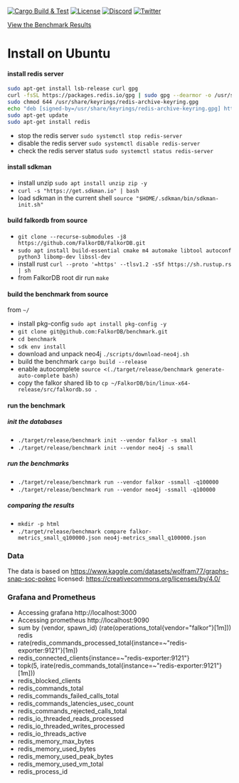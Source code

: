 [![Cargo Build & Test](https://github.com/FalkorDB/benchmark/actions/workflows/ci.yml/badge.svg)](https://github.com/FalkorDB/benchmark/actions/workflows/ci.yml)
[![License](https://img.shields.io/github/license/falkordb/benchmark.svg)](https://github.com/falkordb/benchmark/blob/main/LICENSE)
[![Discord](https://img.shields.io/discord/1146782921294884966.svg?style=social&logo=discord)](https://discord.com/invite/99y2Ubh6tg)
[![Twitter](https://img.shields.io/twitter/follow/falkordb?style=social)](https://twitter.com/falkordb)

[View the Benchmark Results](https://falkordb.github.io/benchmark/index.html)

Install on Ubuntu
=================

#### install redis server

```bash
sudo apt-get install lsb-release curl gpg
curl -fsSL https://packages.redis.io/gpg | sudo gpg --dearmor -o /usr/share/keyrings/redis-archive-keyring.gpg
sudo chmod 644 /usr/share/keyrings/redis-archive-keyring.gpg
echo "deb [signed-by=/usr/share/keyrings/redis-archive-keyring.gpg] https://packages.redis.io/deb $(lsb_release -cs) main" | sudo tee /etc/apt/sources.list.d/redis.list
sudo apt-get update
sudo apt-get install redis
```

- stop the redis server `sudo systemctl stop redis-server`
- disable the redis server `sudo systemctl disable redis-server`
- check the redis server status `sudo systemctl status redis-server`

#### install sdkman

- install unzip `sudo apt install unzip zip -y`
- `curl -s "https://get.sdkman.io" | bash`
- load sdkman in the current shell `source "$HOME/.sdkman/bin/sdkman-init.sh"`

#### build falkordb from source

- `git clone --recurse-submodules -j8 https://github.com/FalkorDB/FalkorDB.git`
- `sudo apt install build-essential cmake m4 automake libtool autoconf python3 libomp-dev libssl-dev`
- install rust `curl --proto '=https' --tlsv1.2 -sSf https://sh.rustup.rs | sh`
- from FalkorDB root dir run `make`

#### build the benchmark from source

from `~/`

- install pkg-config `sudo apt install pkg-config -y`
- `git clone git@github.com:FalkorDB/benchmark.git`
- `cd benchmark`
- `sdk env install`
- download and unpack neo4j `./scripts/download-neo4j.sh`
- build the benchmark `cargo build --release`
- enable autocomplete `source <(./target/release/benchmark generate-auto-complete bash)`
- copy the falkor shared lib to `cp ~/FalkorDB/bin/linux-x64-release/src/falkordb.so .`

#### run the benchmark

##### init the databases

- `./target/release/benchmark init --vendor falkor -s small`
- `./target/release/benchmark init --vendor neo4j -s small`

##### run the benchmarks

- `./target/release/benchmark run --vendor falkor -ssmall -q100000`
- `./target/release/benchmark run --vendor neo4j -ssmall -q100000`

##### comparing the results

- `mkdir -p html`
- `./target/release/benchmark compare falkor-metrics_small_q100000.json neo4j-metrics_small_q100000.json`

### Data

The data is based on https://www.kaggle.com/datasets/wolfram77/graphs-snap-soc-pokec
licensed: https://creativecommons.org/licenses/by/4.0/

### Grafana and Prometheus

- Accessing grafana http://localhost:3000
- Accessing prometheus http://localhost:9090
- sum by (vendor, spawn_id)  (rate(operations_total{vendor="falkor"}[1m]))
  redis
- rate(redis_commands_processed_total{instance=~"redis-exporter:9121"}[1m])
- redis_connected_clients{instance=~"redis-exporter:9121"}
- topk(5, irate(redis_commands_total{instance=~"redis-exporter:9121"} [1m]))
- redis_blocked_clients
- redis_commands_total
- redis_commands_failed_calls_total
- redis_commands_latencies_usec_count
- redis_commands_rejected_calls_total
- redis_io_threaded_reads_processed
- redis_io_threaded_writes_processed
- redis_io_threads_active
- redis_memory_max_bytes
- redis_memory_used_bytes
- redis_memory_used_peak_bytes
- redis_memory_used_vm_total
- redis_process_id


